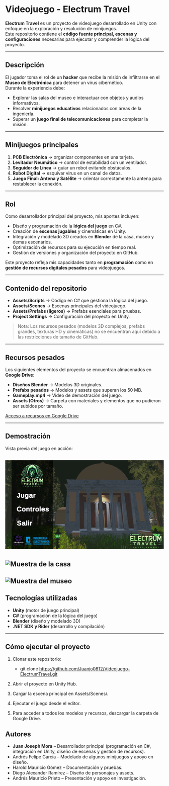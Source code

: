 # Videojuego - Electrum Travel

**Electrum Travel** es un proyecto de videojuego desarrollado en Unity con enfoque en la exploración y resolución de minijuegos.  
Este repositorio contiene el **código fuente principal, escenas y configuraciones** necesarias para ejecutar y comprender la lógica del proyecto.

---

## Descripción

El jugador toma el rol de un **hacker** que recibe la misión de infiltrarse en el **Museo de Electrónica** para detener un virus cibernético.  
Durante la experiencia debe:

- Explorar las salas del museo e interactuar con objetos y audios informativos.  
- Resolver **minijuegos educativos** relacionados con áreas de la ingeniería.  
- Superar un **juego final de telecomunicaciones** para completar la misión.  

---

## Minijuegos principales

1. **PCB Electrónica** → organizar componentes en una tarjeta.  
2. **Levitador Neumático** → control de estabilidad con un ventilador.  
3. **Seguidor de Línea** → guiar un robot evitando obstáculos.  
4. **Robot Digital** → esquivar virus en un canal de datos.  
5. **Juego Final: Antena y Satélite** → orientar correctamente la antena para restablecer la conexión.  

---

## Rol 
Como desarrollador principal del proyecto, mis aportes incluyen:

- Diseño y programación de la **lógica del juego** en C#.  
- Creación de **escenas jugables** y cinemáticas en Unity.  
- Integración y modelado 3D creados en **Blender** de la casa, museo y demas escenarios.  
- Optimización de recursos para su ejecución en tiempo real.  
- Gestión de versiones y organización del proyecto en GitHub.  

Este proyecto refleja mis capacidades tanto en **programación** como en **gestión de recursos digitales pesados** para videojuegos.

---

## Contenido del repositorio
- **Assets/Scripts** → Código en C# que gestiona la lógica del juego.  
- **Assets/Scenes** → Escenas principales del videojuego.  
- **Assets/Prefabs (ligeros)** → Prefabs esenciales para pruebas.  
- **Project Settings** → Configuración del proyecto en Unity.  

> Nota: Los recursos pesados (modelos 3D complejos, prefabs grandes, texturas HD y cinemáticas) no se encuentran aquí debido a las restricciones de tamaño de GitHub.

---

## Recursos pesados
Los siguientes elementos del proyecto se encuentran almacenados en **Google Drive**:

- **Diseños Blender** → Modelos 3D originales.  
- **Prefabs pesados** → Modelos y assets que superan los 50 MB.  
- **Gameplay.mp4** → Video de demostración del juego.  
- **Assets (Otros)** → Carpeta con materiales y elementos que no pudieron ser subidos por tamaño.  

[Acceso a recursos en Google Drive](https://drive.google.com/drive/folders/127Xel7jZL63xM-Dr2iKFpTcULgsekJCU?usp=sharing)

---

## Demostración
Vista previa del juego en acción:

![Pantalla de inicio](Recursos/Intro.png)
---
![Muestra de la casa](Recursos/Casa.gif)
---
![Muestra del museo](Recursos/Museo.gif)
---

## Tecnologías utilizadas
- **Unity** (motor de juego principal)  
- **C#** (programación de la lógica del juego)  
- **Blender** (diseño y modelado 3D)  
- **.NET SDK y Rider** (desarrollo y compilación)

---

## Cómo ejecutar el proyecto
1. Clonar este repositorio:
   - git clone https://github.com/Juanjo0812/Videojuego-ElectrumTravel.git

2. Abrir el proyecto en Unity Hub.

3. Cargar la escena principal en Assets/Scenes/.

4. Ejecutar el juego desde el editor.

5. Para acceder a todos los modelos y recursos, descargar la carpeta de Google Drive.


## Autores

- **Juan Joseph Mora** – Desarrollador principal (programación en C#, integración en Unity, diseño de escenas y gestión de recursos).  
- Andrés Felipe García – Modelado de algunos minijuegos y apoyo en diseño.  
- Harold Mauricio Gómez – Documentación y pruebas.  
- Diego Alexander Ramírez – Diseño de personajes y assets.  
- Andrés Mauricio Prieto – Presentación y apoyo en investigación.   



